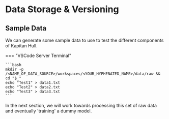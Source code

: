 # Data Storage & Versioning

## Sample Data

We can generate some sample data to use to test the different 
components of Kapitan Hull.

=== "VSCode Server Terminal"

    ```bash
    mkdir -p /<NAME_OF_DATA_SOURCE>/workspaces/<YOUR_HYPHENATED_NAME>/data/raw && cd "$_"
    echo "Test1" > data1.txt
    echo "Test2" > data2.txt
    echo "Test3" > data3.txt
    ```

In the next section, we will work towards processing this set of raw
data and eventually 'training' a dummy model.
